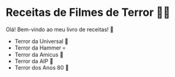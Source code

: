 # Receitas de Filmes de Terror :man_cook:

Olá! Bem-vindo ao meu livro de receitas! :wave:

- Terror da Universal :bat:
- Terror da Hammer :skull:
- Terror da Amicus :rat:
- Terror da AIP :crescent_moon:
- Terror dos Anos 80 :jack_o_lantern:

